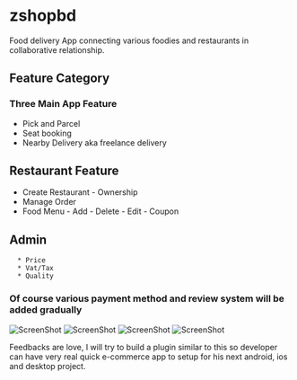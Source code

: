 # zshopbd

Food delivery App connecting various foodies and restaurants in collaborative relationship.

## Feature Category
### Three Main App Feature
* Pick and Parcel
* Seat booking
* Nearby Delivery aka freelance delivery

## Restaurant Feature
* Create Restaurant 
                - Ownership
* Manage Order
* Food Menu
      - Add
      - Delete
      - Edit
      - Coupon
## Admin
      * Price
      * Vat/Tax
      * Quality
      
### Of course various payment method and review system will be added gradually
![ScreenShot](https://github.com/riyadhuddin/zshopbd/blob/master/assets/ss/s1.png)
![ScreenShot](https://github.com/riyadhuddin/zshopbd/blob/master/assets/ss/s2.png)
![ScreenShot](https://github.com/riyadhuddin/zshopbd/blob/master/assets/ss/s3.png)
![ScreenShot](https://github.com/riyadhuddin/zshopbd/blob/master/assets/ss/s4.png)


Feedbacks are love, I will try to build a plugin similar to this so developer can have very real quick e-commerce app to setup for his next android, ios and desktop project.
